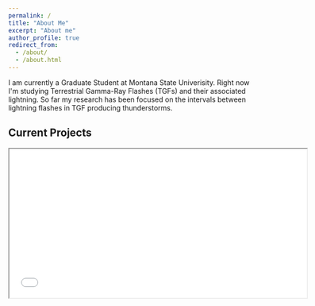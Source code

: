 ```yaml
---
permalink: /
title: "About Me"
excerpt: "About me"
author_profile: true
redirect_from: 
  - /about/
  - /about.html
---
```


I am currently a Graduate Student at Montana State Univerisity. Right now I'm studying Terrestrial Gamma-Ray Flashes (TGFs) and their associated lightning. So far my research has been focused on the intervals between lightning flashes in TGF producing thunderstorms.  



## Current Projects
<div style="text-align:center">
<iframe src="files/m_1.html" name="LAFTR map" height="300" width="600">You need a Frames Capable browser to view this content.</iframe>  
</div>
 
